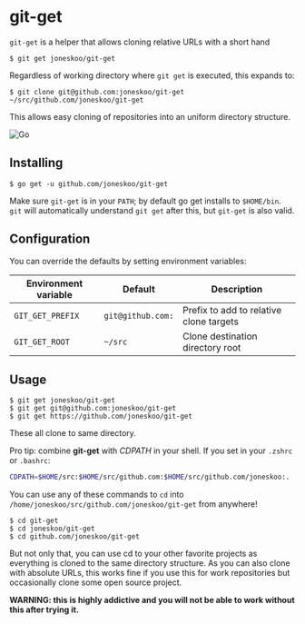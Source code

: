 # git-get

`git-get` is a helper that allows cloning relative URLs with a short hand

    $ git get joneskoo/git-get

Regardless of working directory where `git get` is executed, this expands to:

    $ git clone git@github.com:joneskoo/git-get ~/src/github.com/joneskoo/git-get

This allows easy cloning of repositories into an uniform
directory structure.

![Go](https://github.com/joneskoo/git-get/workflows/Go/badge.svg)

## Installing

    $ go get -u github.com/joneskoo/git-get

Make sure `git-get` is in your `PATH`; by default go get
installs to `$HOME/bin`. `git` will automatically understand
`git get` after this, but `git-get` is also valid.

## Configuration

You can override the defaults by setting environment variables:

| Environment variable | Default           | Description                                |
| -------------------- | ----------------- | ------------------------------------------ |
| `GIT_GET_PREFIX`     | `git@github.com:` | Prefix to add to relative clone targets    |
| `GIT_GET_ROOT`       | `~/src`           | Clone destination directory root           |

## Usage

    $ git get joneskoo/git-get
    $ git get git@github.com:joneskoo/git-get
    $ git get https://github.com/joneskoo/git-get

These all clone to same directory.

Pro tip: combine **git-get** with *CDPATH* in your shell. If you set in your `.zshrc` or `.bashrc`:

```bash
CDPATH=$HOME/src:$HOME/src/github.com:$HOME/src/github.com/joneskoo:.
```

You can use any of these commands to `cd` into `/home/joneskoo/src/github.com/joneskoo/git-get`
from anywhere!

    $ cd git-get
    $ cd joneskoo/git-get
    $ cd github.com/joneskoo/git-get

But not only that, you can use cd to your other favorite projects as everything
is cloned to the same directory structure. As you can also clone with absolute
URLs, this works fine if you use this for work repositories but occasionally
clone some open source project.

**WARNING: this is highly addictive and you will not be able to work without this after trying it.**
